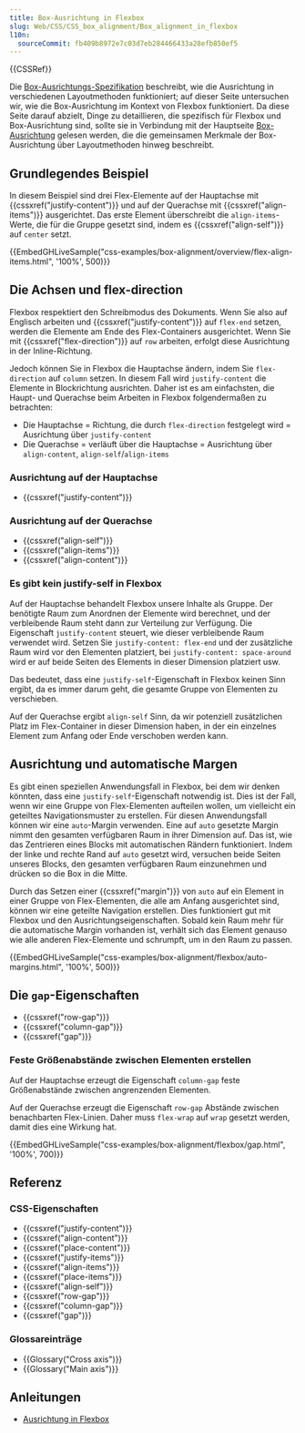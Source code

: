 ```yaml
---
title: Box-Ausrichtung in Flexbox
slug: Web/CSS/CSS_box_alignment/Box_alignment_in_flexbox
l10n:
  sourceCommit: fb409b8972e7c03d7eb284466433a28efb850ef5
---
```


{{CSSRef}}

Die [Box-Ausrichtungs-Spezifikation](/de/docs/Web/CSS/CSS_box_alignment) beschreibt, wie die Ausrichtung in verschiedenen Layoutmethoden funktioniert; auf dieser Seite untersuchen wir, wie die Box-Ausrichtung im Kontext von Flexbox funktioniert. Da diese Seite darauf abzielt, Dinge zu detaillieren, die spezifisch für Flexbox und Box-Ausrichtung sind, sollte sie in Verbindung mit der Hauptseite [Box-Ausrichtung](/de/docs/Web/CSS/CSS_box_alignment) gelesen werden, die die gemeinsamen Merkmale der Box-Ausrichtung über Layoutmethoden hinweg beschreibt.

## Grundlegendes Beispiel

In diesem Beispiel sind drei Flex-Elemente auf der Hauptachse mit {{cssxref("justify-content")}} und auf der Querachse mit {{cssxref("align-items")}} ausgerichtet. Das erste Element überschreibt die `align-items`-Werte, die für die Gruppe gesetzt sind, indem es {{cssxref("align-self")}} auf `center` setzt.

{{EmbedGHLiveSample("css-examples/box-alignment/overview/flex-align-items.html", '100%', 500)}}

## Die Achsen und flex-direction

Flexbox respektiert den Schreibmodus des Dokuments. Wenn Sie also auf Englisch arbeiten und {{cssxref("justify-content")}} auf `flex-end` setzen, werden die Elemente am Ende des Flex-Containers ausgerichtet. Wenn Sie mit {{cssxref("flex-direction")}} auf `row` arbeiten, erfolgt diese Ausrichtung in der Inline-Richtung.

Jedoch können Sie in Flexbox die Hauptachse ändern, indem Sie `flex-direction` auf `column` setzen. In diesem Fall wird `justify-content` die Elemente in Blockrichtung ausrichten. Daher ist es am einfachsten, die Haupt- und Querachse beim Arbeiten in Flexbox folgendermaßen zu betrachten:

- Die Hauptachse = Richtung, die durch `flex-direction` festgelegt wird = Ausrichtung über `justify-content`
- Die Querachse = verläuft über die Hauptachse = Ausrichtung über `align-content`, `align-self`/`align-items`

### Ausrichtung auf der Hauptachse

- {{cssxref("justify-content")}}

### Ausrichtung auf der Querachse

- {{cssxref("align-self")}}
- {{cssxref("align-items")}}
- {{cssxref("align-content")}}

### Es gibt kein justify-self in Flexbox

Auf der Hauptachse behandelt Flexbox unsere Inhalte als Gruppe. Der benötigte Raum zum Anordnen der Elemente wird berechnet, und der verbleibende Raum steht dann zur Verteilung zur Verfügung. Die Eigenschaft `justify-content` steuert, wie dieser verbleibende Raum verwendet wird. Setzen Sie `justify-content: flex-end` und der zusätzliche Raum wird vor den Elementen platziert, bei `justify-content: space-around` wird er auf beide Seiten des Elements in dieser Dimension platziert usw.

Das bedeutet, dass eine `justify-self`-Eigenschaft in Flexbox keinen Sinn ergibt, da es immer darum geht, die gesamte Gruppe von Elementen zu verschieben.

Auf der Querachse ergibt `align-self` Sinn, da wir potenziell zusätzlichen Platz im Flex-Container in dieser Dimension haben, in der ein einzelnes Element zum Anfang oder Ende verschoben werden kann.

## Ausrichtung und automatische Margen

Es gibt einen speziellen Anwendungsfall in Flexbox, bei dem wir denken könnten, dass eine `justify-self`-Eigenschaft notwendig ist. Dies ist der Fall, wenn wir eine Gruppe von Flex-Elementen aufteilen wollen, um vielleicht ein geteiltes Navigationsmuster zu erstellen. Für diesen Anwendungsfall können wir eine `auto`-Margin verwenden. Eine auf `auto` gesetzte Margin nimmt den gesamten verfügbaren Raum in ihrer Dimension auf. Das ist, wie das Zentrieren eines Blocks mit automatischen Rändern funktioniert. Indem der linke und rechte Rand auf `auto` gesetzt wird, versuchen beide Seiten unseres Blocks, den gesamten verfügbaren Raum einzunehmen und drücken so die Box in die Mitte.

Durch das Setzen einer {{cssxref("margin")}} von `auto` auf ein Element in einer Gruppe von Flex-Elementen, die alle am Anfang ausgerichtet sind, können wir eine geteilte Navigation erstellen. Dies funktioniert gut mit Flexbox und den Ausrichtungseigenschaften. Sobald kein Raum mehr für die automatische Margin vorhanden ist, verhält sich das Element genauso wie alle anderen Flex-Elemente und schrumpft, um in den Raum zu passen.

{{EmbedGHLiveSample("css-examples/box-alignment/flexbox/auto-margins.html", '100%', 500)}}

## Die `gap`-Eigenschaften

- {{cssxref("row-gap")}}
- {{cssxref("column-gap")}}
- {{cssxref("gap")}}

### Feste Größenabstände zwischen Elementen erstellen

Auf der Hauptachse erzeugt die Eigenschaft `column-gap` feste Größenabstände zwischen angrenzenden Elementen.

Auf der Querachse erzeugt die Eigenschaft `row-gap` Abstände zwischen benachbarten Flex-Linien. Daher muss `flex-wrap` auf `wrap` gesetzt werden, damit dies eine Wirkung hat.

{{EmbedGHLiveSample("css-examples/box-alignment/flexbox/gap.html", '100%', 700)}}

## Referenz

### CSS-Eigenschaften

- {{cssxref("justify-content")}}
- {{cssxref("align-content")}}
- {{cssxref("place-content")}}
- {{cssxref("justify-items")}}
- {{cssxref("align-items")}}
- {{cssxref("place-items")}}
- {{cssxref("align-self")}}
- {{cssxref("row-gap")}}
- {{cssxref("column-gap")}}
- {{cssxref("gap")}}

### Glossareinträge

- {{Glossary("Cross axis")}}
- {{Glossary("Main axis")}}

## Anleitungen

- [Ausrichtung in Flexbox](/de/docs/Web/CSS/CSS_flexible_box_layout/Aligning_items_in_a_flex_container)
